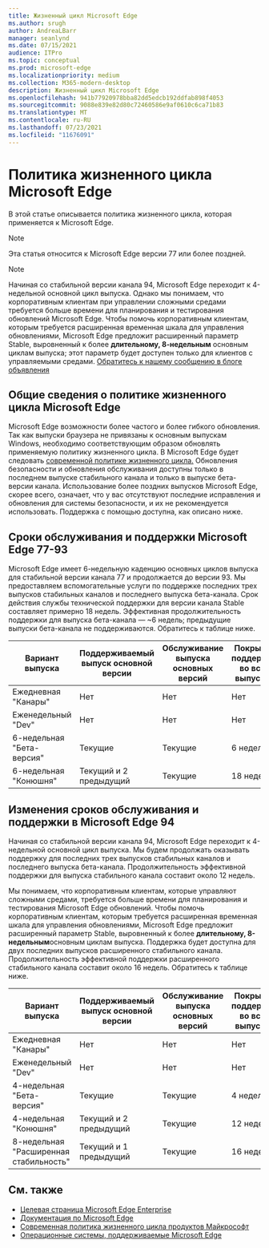 ```yaml
---
title: Жизненный цикл Microsoft Edge
ms.author: srugh
author: AndreaLBarr
manager: seanlynd
ms.date: 07/15/2021
audience: ITPro
ms.topic: conceptual
ms.prod: microsoft-edge
ms.localizationpriority: medium
ms.collection: M365-modern-desktop
description: Жизненный цикл Microsoft Edge
ms.openlocfilehash: 941b77920978bba82dd5edcb192ddfab898f4053
ms.sourcegitcommit: 9088e839e82d80c72460586e9af0610c6ca71b83
ms.translationtype: MT
ms.contentlocale: ru-RU
ms.lasthandoff: 07/23/2021
ms.locfileid: "11676091"
---
```

# <a name="microsoft-edge-lifecycle-policy"></a>Политика жизненного цикла Microsoft Edge

В этой статье описывается политика жизненного цикла, которая применяется к Microsoft Edge.

> [!NOTE]
> Эта статья относится к Microsoft Edge версии 77 или более поздней.

> [!NOTE]
> Начиная со стабильной версии канала 94, Microsoft Edge переходит к 4-недельной основной цикл выпуска. Однако мы понимаем, что корпоративным клиентам при управлении сложными средами требуется больше времени для планирования и тестирования обновлений Microsoft Edge. Чтобы помочь корпоративным клиентам, которым требуется расширенная временная шкала для управления обновлениями, Microsoft Edge предложит расширенный параметр Stable, выровненный к более **длительному, 8-недельным** основным циклам выпуска; этот параметр будет доступен только для клиентов с управляемыми средами. [Обратитесь к нашему сообщению в блоге объявления](https://blogs.windows.com/msedgedev/2021/07/15/opt-in-extended-stable-release-cycle/)

## <a name="overview-of-the-lifecycle-policy-for-microsoft-edge"></a>Общие сведения о политике жизненного цикла Microsoft Edge

Microsoft Edge возможности более частого и более гибкого обновления. Так как выпуски браузера не привязаны к основным выпускам Windows, необходимо соответствующим образом обновлять применяемую политику жизненного цикла. В Microsoft Edge будет следовать [современной политике жизненного цикла.](https://support.microsoft.com/help/30881/modern-lifecycle-policy) Обновления безопасности и обновления обслуживания доступны только в последнем выпуске стабильного канала и только в выпуске бета-версии канала. Использование более поздних выпусков Microsoft Edge, скорее всего, означает, что у вас отсутствуют последние исправления и обновления для системы безопасности, и их не рекомендуется использовать.  Поддержка с помощью доступна, как описано ниже.

## <a name="servicing-and-assisted-support-timeline-for-microsoft-edge-77-93"></a>Сроки обслуживания и поддержки Microsoft Edge 77-93

Microsoft Edge имеет 6-недельную каденцию основных циклов выпуска для стабильной версии канала 77 и продолжается до версии 93.  Мы предоставляем вспомогательные услуги по поддержке последних трех выпусков стабильных каналов и последнего выпуска бета-канала. Срок действия службы технической поддержки для версии канала Stable составляет примерно 18 недель. Эффективная продолжительность поддержки для выпуска бета-канала — ~6 недель; предыдущие выпуски бета-канала не поддерживаются.  Обратитесь к таблице ниже.

|     Вариант выпуска              |     Поддерживаемый выпуск основной версии    |     Обслуживание выпуска основных версий    |     Покрытие поддержки во всех выпусках    |     Покрытие обслуживания    |
|---------------------------------|----------------------------------------|---------------------------------------|-----------------------------------------|---------------------------|
|     Ежедневная "Канары"              |     Нет                               |     Нет                              |     Нет                                |     Нет                  |
|     Еженедельный "Dev"                |     Нет                               |     Нет                              |     Нет                                |     Нет                  |
|     6-недельная "Бета- версия"               |     Текущие                            |     Текущие                           |     6 недель                             |     6 недель               |
|     6-недельная "Конюшня"             |     Текущий и 2 предыдущий             |     Текущие                           |     18 недель                            |     6 недель               |


## <a name="servicing-and-assisted-support-timeline-changes-in-microsoft-edge-94"></a>Изменения сроков обслуживания и поддержки в Microsoft Edge 94

Начиная со стабильной версии канала 94, Microsoft Edge переходит к 4-недельной основной цикл выпуска. Мы будем продолжать оказывать поддержку для последних трех выпусков стабильных каналов и последнего выпуска бета-канала. Продолжительность эффективной поддержки для выпуска стабильного канала составит около 12 недель.

Мы понимаем, что корпоративным клиентам, которые управляют сложными средами, требуется больше времени для планирования и тестирования Microsoft Edge обновлений. Чтобы помочь корпоративным клиентам, которым требуется расширенная временная шкала для управления обновлениями, Microsoft Edge предложит расширенный параметр Stable, выровненный к более **длительному, 8-недельным**основным циклам выпуска. Поддержка будет доступна для двух последних выпусков расширенного стабильного канала. Продолжительность эффективной поддержки расширенного стабильного канала составит около 16 недель. Обратитесь к таблице ниже.

|     Вариант выпуска              |     Поддерживаемый выпуск основной версии    |     Обслуживание выпуска основных версий    |     Покрытие поддержки во всех выпусках    |     Покрытие обслуживания    |
|---------------------------------|----------------------------------------|---------------------------------------|-----------------------------------------|---------------------------|
|     Ежедневная "Канары"              |     Нет                               |     Нет                              |     Нет                                |     Нет                  |
|     Еженедельный "Dev"                |     Нет                               |     Нет                              |     Нет                                |     Нет                  |
|     4-недельная "Бета- версия"               |     Текущие                            |     Текущие                           |     4 недели                             |     4 недели               |
|     4-недельная "Конюшня"             |     Текущий и 2 предыдущий             |     Текущие                           |     12 недель                            |     4 недели               |
|     8-недельная "Расширенная стабильность"    |     Текущий и 1 предыдущий             |     Текущие                           |     16 недель                            |     8 недель               |

## <a name="see-also"></a>См. также

- [Целевая страница Microsoft Edge Enterprise](https://aka.ms/EdgeEnterprise)
- [Документация по Microsoft Edge](./index.yml)
- [Современная политика жизненного цикла продуктов Майкрософт](https://support.microsoft.com/help/30881/modern-lifecycle-policy)
- [Операционные системы, поддерживаемые Microsoft Edge](./microsoft-edge-supported-operating-systems.md)
